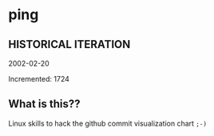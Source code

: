 # ping

## HISTORICAL ITERATION
2002-02-20

Incremented: 1724

## What is this?? 
Linux skills to hack the github commit visualization chart `;-)`
